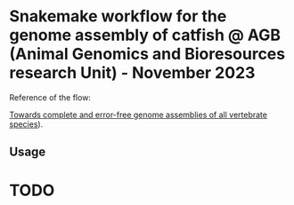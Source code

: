 # Snakemake workflow for the genome assembly of catfish @ AGB (Animal Genomics and Bioresources research Unit) - November 2023

Reference of the flow: 

[ Towards complete and error-free genome assemblies of all vertebrate species]([https://snakemake.github.io/snakemake-workflow-catalog/?usage=<owner>%2F<repo>](https://www.nature.com/articles/s41586-021-03451-0)
)).

## Usage

# TODO
